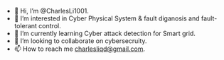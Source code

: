 - 👋 Hi, I’m @CharlesLi1001.
- 👀 I’m interested in Cyber Physical System & fault diganosis and fault-tolerant control.
- 🌱 I’m currently learning Cyber attack detection for Smart grid.
- 💞️ I’m looking to collaborate on cybersecruity.
- 📫 How to reach me charlesliqd@gmail.com.

<!---
CharlesLi1001/CharlesLi1001 is a ✨ special ✨ repository because its `README.md` (this file) appears on your GitHub profile.
You can click the Preview link to take a look at your changes.
--->
